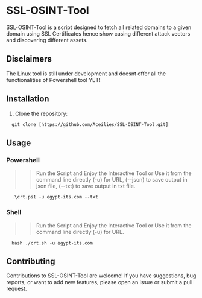 # SSL-OSINT-Tool
 SSL-OSINT-Tool is a script designed to fetch all related domains to a given domain using SSL Certificates hence show casing different attack vectors and discovering different assets.

 ## Disclaimers

The Linux tool is still under development and doesnt offer all the functionalities of Powershell tool YET!

## Installation

1. Clone the repository:

```
  git clone [https://github.com/Aceilies/SSL-OSINT-Tool.git]
```

## Usage
### Powershell
>> Run the Script and Enjoy the Interactive Tool or Use it from the command line directly (-u) for URL, (--json) to save output in json file, (--txt) to save output in txt file.
```
  .\crt.ps1 -u egypt-its.com --txt
```
### Shell 
>> Run the Script and Enjoy the Interactive Tool or Use it from the command line directly (-u) for URL.
```
  bash ./crt.sh -u egypt-its.com
```

## Contributing
Contributions to SSL-OSINT-Tool are welcome! If you have suggestions, bug reports, or want to add new features, please open an issue or submit a pull request.
